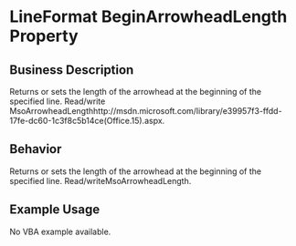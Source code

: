 # LineFormat BeginArrowheadLength Property

## Business Description
Returns or sets the length of the arrowhead at the beginning of the specified line. Read/write MsoArrowheadLengthhttp://msdn.microsoft.com/library/e39957f3-ffdd-17fe-dc60-1c3f8c5b14ce(Office.15).aspx.

## Behavior
Returns or sets the length of the arrowhead at the beginning of the specified line. Read/writeMsoArrowheadLength.

## Example Usage
No VBA example available.